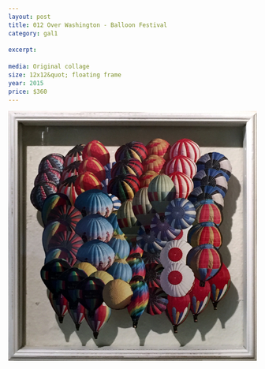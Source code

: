 ```yaml
---
layout: post
title: 012 Over Washington - Balloon Festival
category: gal1

excerpt: 

media: Original collage
size: 12x12&quot; floating frame
year: 2015
price: $360
---
```


<img src="img/gal/012.jpg" />